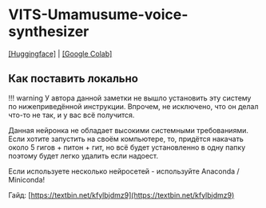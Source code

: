 # VITS-Umamusume-voice-synthesizer

[[Huggingface]](https://huggingface.co/spaces/Plachta/VITS-Umamusume-voice-synthesizer) | [[Google Colab]](https://colab.research.google.com/drive/1J2Vm5dczTF99ckyNLXV0K-hQTxLwEaj5?usp=sharing)

## Как поставить локально

!!! warning
    У автора данной заметки не вышло установить эту систему по нижеприведённой инструкции. Впрочем, не исключено, что он делал что-то не так, и у вас всё получится.

Данная нейронка не обладает высокими системными требованиями. Если хотите запустить на своём компьютере, то, придётся накачать около 5 гигов + питон + гит, но всё будет установленно в одну папку поэтому будет легко удалить если надоест.

Если используете несколько нейросетей - используйте Anaconda / Miniconda!

Гайд: [https://textbin.net/kfylbjdmz9](https://textbin.net/kfylbjdmz9)